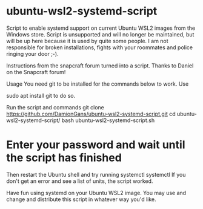# ubuntu-wsl2-systemd-script
Script to enable systemd support on current Ubuntu WSL2 images from the Windows store. Script is unsupported and will no longer be maintained, but will be up here because it is used by quite some people. I am not responsible for broken installations, fights with your roommates and police ringing your door ;-).

Instructions from the snapcraft forum turned into a script. Thanks to Daniel on the Snapcraft forum!

Usage
You need git to be installed for the commands below to work. Use

sudo apt install git
to do so.

Run the script and commands
git clone https://github.com/DamionGans/ubuntu-wsl2-systemd-script.git
cd ubuntu-wsl2-systemd-script/
bash ubuntu-wsl2-systemd-script.sh
# Enter your password and wait until the script has finished
Then restart the Ubuntu shell and try running systemctl
systemctl
If you don't get an error and see a list of units, the script worked.

Have fun using systemd on your Ubuntu WSL2 image. You may use and change and distribute this script in whatever way you'd like.
